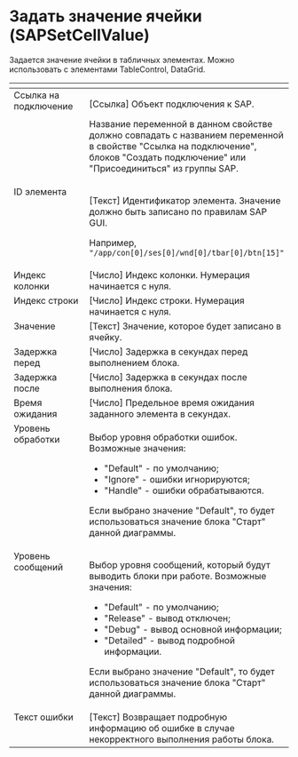 # Задать значение ячейки (SAPSetCellValue)

Задается значение ячейки в табличных элементах. Можно использовать с элементами TableControl, DataGrid.

<table data-header-hidden><thead><tr><th width="200.5" valign="top"></th><th width="283.083251953125" valign="top"></th></tr></thead><tbody><tr><td valign="top">Ссылка на подключение</td><td valign="top"><p>[Ссылка] Объект подключения к SAP. </p><p></p><p>Название переменной в данном свойстве должно совпадать с названием переменной в свойстве "Ссылка на подключение", блоков "Создать подключение" или "Присоединиться" из группы SAP.</p></td></tr><tr><td valign="top">ID элемента</td><td valign="top"><p>[Текст] Идентификатор элемента. Значение должно быть записано по правилам SAP GUI. </p><p>Например, <code>"/app/con[0]/ses[0]/wnd[0]/tbar[0]/btn[15]"</code></p></td></tr><tr><td valign="top">Индекс колонки</td><td valign="top">[Число] Индекс колонки. Нумерация начинается с нуля.</td></tr><tr><td valign="top">Индекс строки</td><td valign="top">[Число] Индекс строки. Нумерация начинается с нуля.</td></tr><tr><td valign="top">Значение</td><td valign="top">[Текст] Значение, которое будет записано в ячейку.</td></tr><tr><td valign="top">Задержка перед</td><td valign="top">[Число] Задержка в секундах перед выполнением блока.</td></tr><tr><td valign="top">Задержка после</td><td valign="top">[Число] Задержка в секундах после выполнения блока.</td></tr><tr><td valign="top">Время ожидания</td><td valign="top">[Число] Предельное время ожидания заданного элемента в секундах.</td></tr><tr><td valign="top">Уровень обработки</td><td valign="top"><p>Выбор уровня обработки ошибок. Возможные значения: </p><ul><li>"Default" - по умолчанию; </li><li>"Ignore" - ошибки игнорируются; </li><li>"Handle" - ошибки обрабатываются. </li></ul><p>Если выбрано значение "Default", то будет использоваться значение блока "Старт" данной диаграммы.</p></td></tr><tr><td valign="top">Уровень сообщений</td><td valign="top"><p>Выбор уровня сообщений, который будут выводить блоки при работе. Возможные значения: </p><ul><li>"Default" - по умолчанию; </li><li>"Release" - вывод отключен; </li><li>"Debug" - вывод основной информации; </li><li>"Detailed" - вывод подробной информации. </li></ul><p>Если выбрано значение "Default", то будет использоваться значение блока "Старт" данной диаграммы.</p></td></tr><tr><td valign="top">Текст ошибки</td><td valign="top">[Текст] Возвращает подробную информацию об ошибке в случае некорректного выполнения работы блока.</td></tr></tbody></table>
